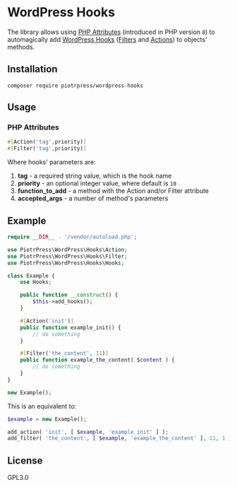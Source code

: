 # WordPress Hooks

The library allows using [PHP Attributes](https://www.php.net/manual/en/language.attributes.overview.php) (introduced in PHP version `8`) to automagically add [WordPress Hooks](https://developer.wordpress.org/plugins/hooks/) ([Filters](https://codex.wordpress.org/Plugin_API/Filter_Reference) and [Actions](https://codex.wordpress.org/Plugin_API/Action_Reference)) to objects' methods.

## Installation

```console
composer require piotrpress/wordpress-hooks
```

## Usage

### PHP Attributes

```php
#[Action('tag',priority)]
#[Filter('tag',priority)]
```

Where hooks' parameters are:

1. **tag** - a required string value, which is the hook name
2. **priority** - an optional integer value, where default is `10` 
3. **function_to_add** - a method with the Action and/or Filter attribute
4. **accepted_args** - a number of method's parameters

## Example

```php
require __DIR__ . '/vendor/autoload.php';

use PiotrPress\WordPress\Hooks\Action;
use PiotrPress\WordPress\Hooks\Filter;
use PiotrPress\WordPress\Hooks\Hooks;

class Example {
    use Hooks;

    public function __construct() {
        $this->add_hooks();
    }

    #[Action('init')]
    public function example_init() {
        // do something
    }

    #[Filter('the_content', 11)]
    public function example_the_content( $content ) {
        // do something
    }
}

new Example();
```

This is an equivalent to:

```php
$example = new Example();

add_action( 'init', [ $example, 'example_init' ] );
add_filter( 'the_content', [ $example, 'example_the_content' ], 11, 1 );
```

## License

GPL3.0